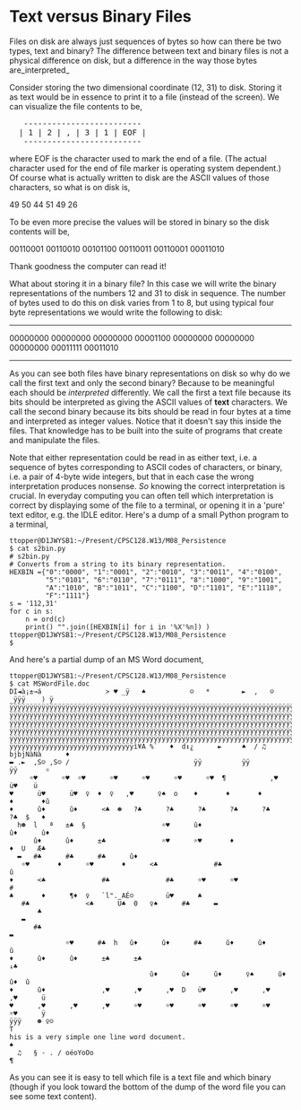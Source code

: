 # Text versus Binary Files

Files on disk are always just sequences of bytes so how can there be two
types, text and binary? The difference between text and binary files is
not a physical difference on disk, but a difference in the way those
bytes are_interpreted_

Consider storing the two dimensional coordinate (12, 31) to disk.
Storing it as text would be in essence to print it to a file (instead of
the screen). We can visualize the file contents to be,

<pre>   -------------------------
  | 1 | 2 | , | 3 | 1 | EOF |
   -------------------------</pre>

where EOF is the character used to mark the end of a file. (The actual character
used for the end of file marker is operating system dependent.) Of
course what is actually written to disk are the ASCII values of those
characters, so what is on disk is,


  49   50   44   51   49   26
 

To be even more precise the values will be stored in binary so the disk
contents will be,

  00110001   00110010   00101100   00110011   00110001   00011010

Thank goodness the computer can read it!

What about storing it in a binary file? In this case we will write the
binary representations of the numbers 12 and 31 to disk in sequence. The
number of bytes used to do this on disk varies from 1 to 8, but using
typical four byte representations we would write the following to disk:

  ---------- ---------- ---------- ---------- ---------- ---------- ---------- ---------- ----------
  00000000   00000000   00000000   00001100   00000000   00000000   00000000   00011111   00011010
  ---------- ---------- ---------- ---------- ---------- ---------- ---------- ---------- ----------

As you can see both files have binary representations on disk so why do
we call the first text and only the second binary? Because to be
meaningful each should be _interpreted_ differently. We call the first a
text file because its bits should be interpreted as giving the ASCII
values of **text** characters. We call the second binary because its bits
should be read in four bytes at a time and interpreted as integer
values. Notice that it doesn't say this inside the files. That
knowledge has to be built into the suite of programs that create and
manipulate the files.

Note that either representation could be read in as either text, i.e. a
sequence of bytes corresponding to ASCII codes of characters, or binary,
i.e. a pair of 4-byte wide integers, but that in each case the wrong
interpretation produces nonsense. _So_ knowing the correct
interpretation is crucial. In everyday computing you can often tell
which interpretation is correct by displaying some of the file to a
terminal, or opening it in a 'pure' text editor, e.g. the IDLE editor.
Here's a dump of a small Python program to a terminal,

    ttopper@D1JWYSB1:~/Present/CPSC128.W13/M08_Persistence
    $ cat s2bin.py
    # s2bin.py
    # Converts from a string to its binary representation.
    HEXBIN ={"0":"0000", "1":"0001", "2":"0010", "3":"0011", "4":"0100",
             "5":"0101", "6":"0110", "7":"0111", "8":"1000", "9":"1001",
             "A":"1010", "B":"1011", "C":"1100", "D":"1101", "E":"1110",
             "F":"1111"}
    s = '112,31'
    for c in s:
        n = ord(c)
        print() "".join([HEXBIN[i] for i in '%X'%n]) )
    ttopper@D1JWYSB1:~/Present/CPSC128.W13/M08_Persistence
    $

And here's a partial dump of an MS Word document,

    ttopper@D1JWYSB1:~/Present/CPSC128.W13/M08_Persistence
    $ cat MSWordFile.doc
    DI◄à¡±→á                > ♥ _ÿ   ♠           ☺   *        ►  ,   ☺   _ÿÿÿ    ) ÿ
    ÿÿÿÿÿÿÿÿÿÿÿÿÿÿÿÿÿÿÿÿÿÿÿÿÿÿÿÿÿÿÿÿÿÿÿÿÿÿÿÿÿÿÿÿÿÿÿÿÿÿÿÿÿÿÿÿÿÿÿÿÿÿÿÿÿÿÿÿÿÿÿÿÿÿÿÿÿÿÿÿ
    ÿÿÿÿÿÿÿÿÿÿÿÿÿÿÿÿÿÿÿÿÿÿÿÿÿÿÿÿÿÿÿÿÿÿÿÿÿÿÿÿÿÿÿÿÿÿÿÿÿÿÿÿÿÿÿÿÿÿÿÿÿÿÿÿÿÿÿÿÿÿÿÿÿÿÿÿÿÿÿÿ
    ÿÿÿÿÿÿÿÿÿÿÿÿÿÿÿÿÿÿÿÿÿÿÿÿÿÿÿÿÿÿÿÿÿÿÿÿÿÿÿÿÿÿÿÿÿÿÿÿÿÿÿÿÿÿÿÿÿÿÿÿÿÿÿÿÿÿÿÿÿÿÿÿÿÿÿÿÿÿÿÿ
    ÿÿÿÿÿÿÿÿÿÿÿÿÿÿÿÿÿÿÿÿÿÿÿÿÿÿÿÿÿÿÿÿÿÿÿÿÿÿÿÿÿÿÿÿÿÿÿÿÿÿÿÿÿÿÿÿÿÿÿÿÿÿÿÿÿÿÿÿÿÿÿÿÿÿÿÿÿÿÿÿ
    ÿÿÿÿÿÿÿÿÿÿÿÿÿÿÿÿÿÿÿÿÿÿÿÿÿÿÿÿÿÿÿÿÿÿÿÿÿÿÿÿÿÿÿÿÿÿÿÿÿÿÿÿÿÿÿÿÿÿÿÿÿÿÿÿÿÿÿÿÿÿÿÿÿÿÿÿÿÿÿÿ
    ÿÿÿÿÿÿÿÿÿÿÿÿÿÿÿÿÿÿÿÿÿÿÿÿÿÿÿÿÿÿÿì¥A %`   ♦  d↕¿      ►     ♠  / ♫ bjbjNàNà      ♦
    ▬ .►  ,S☺ ,S☺ /                               ÿÿ          ÿÿ          ÿÿ       ☼
         ☼♥      ☼♥  ☼♥      ☼♥      ☼♥      ☼♥      ☼♥  ¶           ,♥      ü♥    ü
    ♥      ü♥      ü♥  ♀  ♦  ♀   ,♥      ♀♠  o    ♦       ♦       ♦       ♦       ♦û
    ♦      û♦      û♦      <♣  ☻   ?♣      ?♣      ?♣      ?♣      ?♣      ?♣  $   ♦
      h☻  l   ª   ±♣  §                   ☼♥      û♦                      û♦      û♦
          û♦      û♦      ±♣              ☼♥      ☼♥       ♦               ♦  U   Æ♣
      ▬   #♣      #♣      #♣      û♦
       ☼♥       ♦      ☼♥       ♦      <♣              #♣                          û
    ♦      <♣              #♣              #♣      ☼♥      ☼♥                      #
    ♣       ♦      ¶♦  ♀   `l"._AÉ☺        ü♥      ♣
       #♣              <♣      Ü♣  0   ♀♠      #♣      ▬
           ♣
       ▬
          #♣                                                                       ▬
                  ☼♥      #♣  h   û♦      û♦      #♣      û♦      û♦               û
    ♦      û♦      û♦      ±♣      ±♣                                      ↓♣
                                       û♦      û♦      û♦      ♀♠      û♦      û♦  û
    ♦      û♦              ,♥      ,♥      ,♥  D   ü♥      ,♥      ,♥      ,♥      ü
    ♥      ,♥      ,♥      ,♥      ☼♥      ☼♥      ☼♥      ☼♥      ☼♥      ☼♥      ÿ
    ÿÿÿ    ☻ ♀☺                                                                    T
    his is a very simple one line word document.                                   ♠
      ♫   § - . / oéoYoOo                                                          ¶

As you can see it is easy to tell which file is a text file and which
binary (though if you look toward the bottom of the dump of the word
file you can see some text content).


